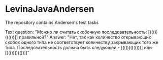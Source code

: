 # LevinaJavaAndersen
The repository contains Andersen's test tasks

Text question: "Можно ли считать скобочную последовательность: [((())()(())]] правильной?"
Answer: "Нет, так как количество открывающих скобок одного типа не соответствует количеству закрывающих того же типа. 
         Последовательность должна быть следующей - [((())()(()))] или [[(())()(())]]"

